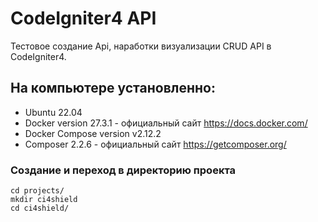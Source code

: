 # CodeIgniter4 API 

Тестовое создание Api, наработки визуализации CRUD API в CodeIgniter4.

## На компьютере установленно:
* Ubuntu 22.04
* Docker version 27.3.1 - официальный сайт https://docs.docker.com/
* Docker Compose version v2.12.2
* Composer 2.2.6 - официальный сайт https://getcomposer.org/

### Создание и переход в директорию проекта

```
cd projects/
mkdir ci4shield
cd ci4shield/
```
